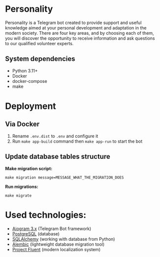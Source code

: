 # Personality

Personality is a Telegram bot created to provide support and useful
knowledge aimed at your personal development and adaptation in the modern
society.
There are four key areas, and by choosing each of them, you will discover
the opportunity to receive information and ask questions
to our qualified volunteer experts.

## System dependencies
- Python 3.11+
- Docker
- docker-compose
- make

# Deployment

## Via Docker
1. Rename `.env.dist` to `.env` and configure it
2. Run `make app-build` command then `make app-run` to start the bot

## Update database tables structure
**Make migration script:**

    make migration message=MESSAGE_WHAT_THE_MIGRATION_DOES

**Run migrations:**

    make migrate

# Used technologies:
- [Aiogram 3.x](https://github.com/aiogram/aiogram) (Telegram Bot framework)
- [PostgreSQL](https://www.postgresql.org/) (database)
- [SQLAlchemy](https://docs.sqlalchemy.org/en/20/) (working with database from Python)
- [Alembic](https://alembic.sqlalchemy.org/en/latest/) (lightweight database migration tool)
- [Project Fluent](https://projectfluent.org/) (modern localization system)
